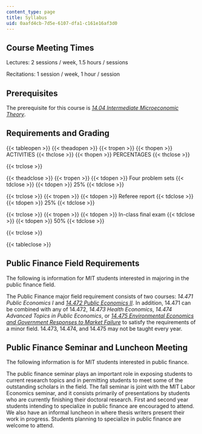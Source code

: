 ```yaml
---
content_type: page
title: Syllabus
uid: 0aafd4cb-7d5e-6107-dfa1-c161e16af3d0
---
```


Course Meeting Times
--------------------

Lectures: 2 sessions / week, 1.5 hours / sessions

Recitations: 1 session / week, 1 hour / session

Prerequisites
-------------

The prerequisite for this course is [_14.04 Intermediate Microeconomic Theory_](/courses/14-04-intermediate-microeconomic-theory-fall-2006).

Requirements and Grading
------------------------

{{< tableopen >}}
{{< theadopen >}}
{{< tropen >}}
{{< thopen >}}
ACTIVITIES
{{< thclose >}}
{{< thopen >}}
PERCENTAGES
{{< thclose >}}

{{< trclose >}}

{{< theadclose >}}
{{< tropen >}}
{{< tdopen >}}
Four problem sets
{{< tdclose >}}
{{< tdopen >}}
25%
{{< tdclose >}}

{{< trclose >}}
{{< tropen >}}
{{< tdopen >}}
Referee report
{{< tdclose >}}
{{< tdopen >}}
25%
{{< tdclose >}}

{{< trclose >}}
{{< tropen >}}
{{< tdopen >}}
In-class final exam
{{< tdclose >}}
{{< tdopen >}}
50%
{{< tdclose >}}

{{< trclose >}}

{{< tableclose >}}

Public Finance Field Requirements
---------------------------------

The following is information for MIT students interested in majoring in the public finance field.

The Public Finance major field requirement consists of two courses: _14.471_ _Public Economics I_ and _[14.472 Public Economics II](/courses/14-472-public-economics-ii-spring-2004/)_. In addition, 14.471 can be combined with any of 14.472, _14.473 Health Economics_, _14.474 Advanced Topics in Public Economics_, or [_14.475 Environmental Economics and Government Responses to Market Failure_](/courses/14-475-environmental-economics-and-government-responses-to-market-failure-spring-2005) to satisfy the requirements of a minor field. 14.473, 14.474, and 14.475 may not be taught every year.

Public Finance Seminar and Luncheon Meeting
-------------------------------------------

The following information is for MIT students interested in public finance.

The public finance seminar plays an important role in exposing students to current research topics and in permitting students to meet some of the outstanding scholars in the field. The fall seminar is joint with the MIT Labor Economics seminar, and it consists primarily of presentations by students who are currently finishing their doctoral research. First and second year students intending to specialize in public finance are encouraged to attend. We also have an informal luncheon in where thesis writers present their work in progress. Students planning to specialize in public finance are welcome to attend.